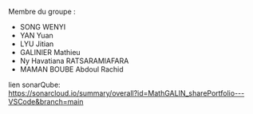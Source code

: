 <!--
Licensed to the Apache Software Foundation (ASF) under one or more contributor license agreements.
See the NOTICE file distributed with this work for additional information regarding copyright ownership.
The ASF licenses this file to you under the Apache License, Version 2.0 (the "License");
you may not use this file except in compliance with the License.
You may obtain a copy of the License at
     
    http://www.apache.org/licenses/LICENSE-2.0
     
Unless required by applicable law or agreed to in writing, software distributed under the License is distributed on an "AS IS" BASIS,
WITHOUT WARRANTIES OR CONDITIONS OF ANY KIND, either express or implied. See the License for the specific language governing permissions and
limitations under the License.
-->

Membre du groupe : <br>
- SONG WENYI <br>
- YAN Yuan <br>
- LYU Jitian <br>
- GALINIER Mathieu <br>
- Ny Havatiana RATSARAMIAFARA <br>
- MAMAN BOUBE Abdoul Rachid <br>

lien sonarQube: <br>
https://sonarcloud.io/summary/overall?id=MathGALIN_sharePortfolio---VSCode&branch=main